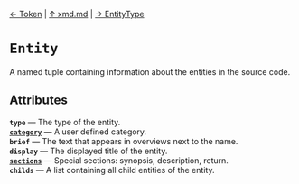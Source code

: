 [&#8592; Token](xmd--token.md) | [&#8593; xmd.md](xmd.md) | [&#8594; EntityType](xmd--entitytype.md)
# `Entity`

A named tuple containing information about the entities in the source code.


## Attributes
**`type`** &#8213; The type of the entity.  
**[`category`](xmd--entity--category.md)** &#8213; A user defined category.  
**`brief`** &#8213; The text that appears in overviews next to the name.  
**`display`** &#8213; The displayed title of the entity.  
**[`sections`](xmd--entity--sections.md)** &#8213; Special sections: synopsis, description, return.  
**`childs`** &#8213; A list containing all child entities of the entity.  
